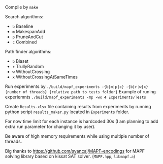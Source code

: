 Compile by `make`

Search algorithms:
- `b` Baseline
- `m` MakespanAdd
- `p` PruneAndCut
- `c` Combined

Path finder algorithms:
- `b` Biaset
- `r` TrullyRandom
- `w` WithoutCrossing
- `x` WithoutCrossingAtSameTimes

Run experiments by `./build/mapf_experiments -{b|m|p|c} -{b|r|w|x} {number of threads} {relative path to tests folder}`
Example of runing experiemnts `./build/mapf_experiments -mp -wx 4 Experiments/Tests`

Create `Results.xlsx` file containing results from experiments by running python script `results_maker.py` located in `Experiments` folder.

For now time limit for each instance is hardcoded 30s (I am planning to add extra run parameter for changing it by user).

Be aware of high memory requirements while using multiple number of threads.

Big thanks to https://github.com/svancaj/MAPF-encodings for MAPF solving library based on kissat SAT solver. (`MAPF.hpp`, `libmapf.a`)
